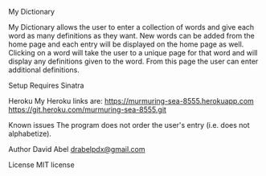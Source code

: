 
My Dictionary

My Dictionary allows the user to enter a collection of words and give each word as many definitions as they want. New words can be added from the home page and each entry will be displayed on the home page as well. Clicking on a word will take the user to a unique page for that word and will display any definitions given to the word. From this page the user can enter additional definitions.


Setup
Requires Sinatra


Heroku
My Heroku links are:
https://murmuring-sea-8555.herokuapp.com
https://git.heroku.com/murmuring-sea-8555.git


Known issues
The program does not order the user's entry (i.e. does not alphabetize).


Author
David Abel
drabelpdx@gmail.com


License
MIT license
